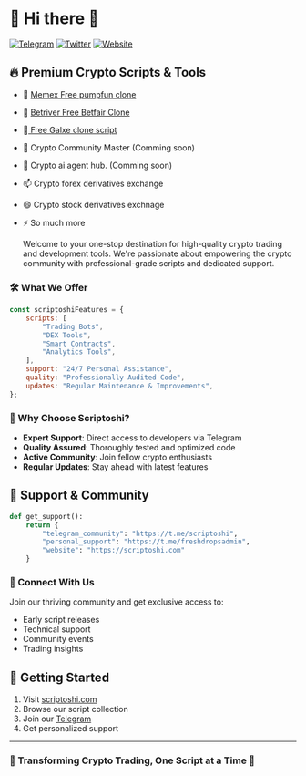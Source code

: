 # 🚀 Hi there 👋

[![Telegram](https://img.shields.io/badge/Telegram-2CA5E0?style=for-the-badge&logo=telegram&logoColor=white)](https://t.me/scriptoshi)
[![Twitter](https://img.shields.io/badge/Twitter-1DA1F2?style=for-the-badge&logo=twitter&logoColor=white)](https://x.com/sleeprotocol)
[![Website](https://img.shields.io/badge/Website-FF7139?style=for-the-badge&logo=firefox-browser&logoColor=white)](https://scriptoshi.com)

## 🔥 Premium Crypto Scripts & Tools

-   🔭 [Memex Free pumpfun clone](https://github.com/scriptoshi/memex)
-   🌱 [Betriver Free Betfair Clone](https://github.com/scriptoshi/betriver)
-   👯[ Free Galxe clone script](https://github.com/scriptoshi/giveaways)
-   🤔 Crypto Community Master (Comming soon)
-   💬 Crypto ai agent hub. (Comming soon)
-   📫 Crypto forex derivatives exchange
-   😄 Crypto stock derivatives exchnage
-   ⚡ So much more

    Welcome to your one-stop destination for high-quality crypto trading and development tools. We're passionate about empowering the crypto community with professional-grade scripts and dedicated support.

### 🛠️ What We Offer

```javascript
const scriptoshiFeatures = {
    scripts: [
        "Trading Bots",
        "DEX Tools",
        "Smart Contracts",
        "Analytics Tools",
    ],
    support: "24/7 Personal Assistance",
    quality: "Professionally Audited Code",
    updates: "Regular Maintenance & Improvements",
};
```

### 💎 Why Choose Scriptoshi?

-   **Expert Support**: Direct access to developers via Telegram
-   **Quality Assured**: Thoroughly tested and optimized code
-   **Active Community**: Join fellow crypto enthusiasts
-   **Regular Updates**: Stay ahead with latest features

## 🤝 Support & Community

```python
def get_support():
    return {
        "telegram_community": "https://t.me/scriptoshi",
        "personal_support": "https://t.me/freshdropsadmin",
        "website": "https://scriptoshi.com"
    }
```

### 🌟 Connect With Us

Join our thriving community and get exclusive access to:

-   Early script releases
-   Technical support
-   Community events
-   Trading insights

## 🚀 Getting Started

1. Visit [scriptoshi.com](https://scriptoshi.com)
2. Browse our script collection
3. Join our [Telegram](https://t.me/scriptoshi)
4. Get personalized support

---

### 💫 Transforming Crypto Trading, One Script at a Time 💫
